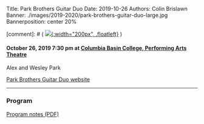 Title: Park Brothers Guitar Duo
Date: 2019-10-26
Authors: Colin Brislawn
Banner: ./images/2019-2020/park-brothers-guitar-duo-large.jpg
Bannerposition: center 20%

[comment]: # ( [![ ]({filename}/images/2017-2018/aeolus-quartet-400.jpg){:width="200px", .floatleft}]({filename}./AeolusQuartet.md) )

#### October 26, 2019 7:30 pm at [Columbia Basin College, Performing Arts Theatre](https://goo.gl/maps/kNZ4DFSqJUNVorCE6)

Alex and Wesley Park

[Park Brothers Guitar Duo website](https://www.parkbrothersguitar.com/)

---

### Program

[Program notes (PDF)]({attach}/2019-2020/ParkBrothersPROGRAMWashington.pdf)
